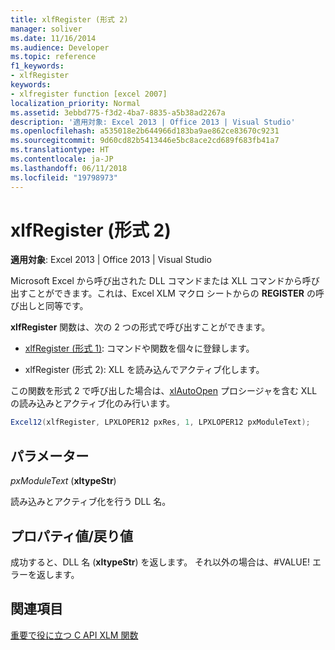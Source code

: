 ```yaml
---
title: xlfRegister (形式 2)
manager: soliver
ms.date: 11/16/2014
ms.audience: Developer
ms.topic: reference
f1_keywords:
- xlfRegister
keywords:
- xlfregister function [excel 2007]
localization_priority: Normal
ms.assetid: 3ebbd775-f3d2-4ba7-8835-a5b38ad2267a
description: '適用対象: Excel 2013 | Office 2013 | Visual Studio'
ms.openlocfilehash: a535018e2b644966d183ba9ae862ce83670c9231
ms.sourcegitcommit: 9d60cd82b5413446e5bc8ace2cd689f683fb41a7
ms.translationtype: HT
ms.contentlocale: ja-JP
ms.lasthandoff: 06/11/2018
ms.locfileid: "19798973"
---
```

# <a name="xlfregister-form-2"></a>xlfRegister (形式 2)

 **適用対象**: Excel 2013 | Office 2013 | Visual Studio 
  
Microsoft Excel から呼び出された DLL コマンドまたは XLL コマンドから呼び出すことができます。これは、Excel XLM マクロ シートからの **REGISTER** の呼び出しと同等です。 
  
**xlfRegister** 関数は、次の 2 つの形式で呼び出すことができます。 
  
- [xlfRegister (形式 1)](xlfregister-form-1.md): コマンドや関数を個々に登録します。
    
- xlfRegister (形式 2): XLL を読み込んでアクティブ化します。
    
この関数を形式 2 で呼び出した場合は、[xlAutoOpen](xlautoopen.md) プロシージャを含む XLL の読み込みとアクティブ化のみ行います。 
  
```cs
Excel12(xlfRegister, LPXLOPER12 pxRes, 1, LPXLOPER12 pxModuleText);
```

## <a name="parameters"></a>パラメーター

 _pxModuleText_ (**xltypeStr**)
  
読み込みとアクティブ化を行う DLL 名。
  
## <a name="property-valuereturn-value"></a>プロパティ値/戻り値

成功すると、DLL 名 (**xltypeStr**) を返します。 それ以外の場合は、#VALUE!  エラーを返します。
  
## <a name="see-also"></a>関連項目



[重要で役に立つ C API XLM 関数](essential-and-useful-c-api-xlm-functions.md)

